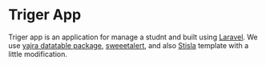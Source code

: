 # Triger App


Triger app is an application for manage a studnt and built using [Laravel](https://laravel.com/). We use [yajra datatable package](https://github.com/yajra/laravel-datatables), [sweeetalert](https://sweetalert.js.org), and also [Stisla](https://getstisla.com/) template with a little modification.
